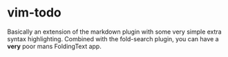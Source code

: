 # vim-todo

Basically an extension of the markdown plugin with some very simple extra syntax highlighting.  Combined with the fold-search plugin, you can have a **very** poor mans FoldingText app.
